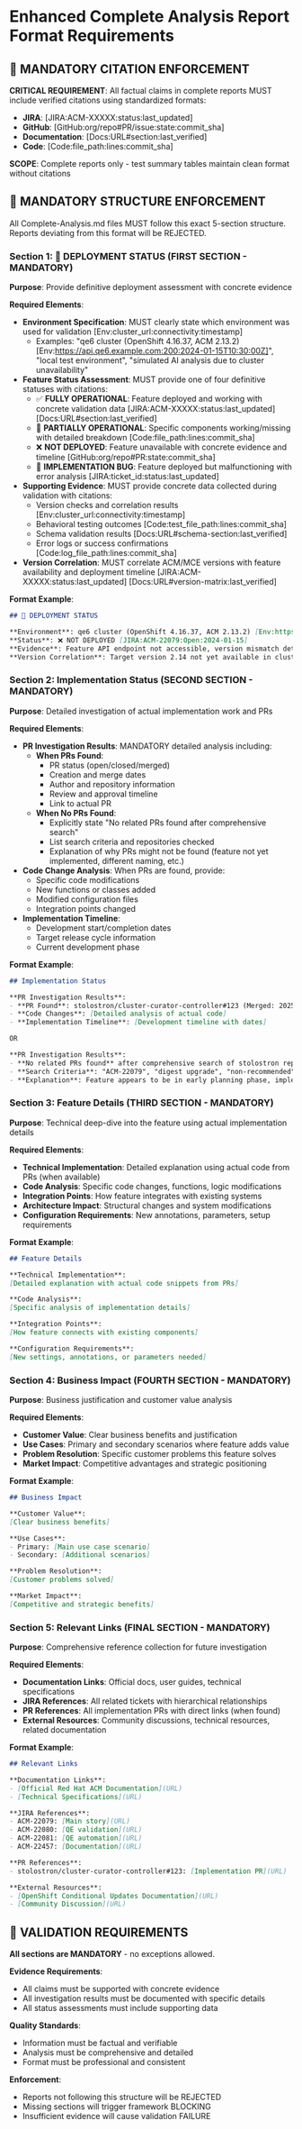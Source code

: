 # Enhanced Complete Analysis Report Format Requirements

## 🚨 MANDATORY CITATION ENFORCEMENT

**CRITICAL REQUIREMENT**: All factual claims in complete reports MUST include verified citations using standardized formats:
- **JIRA**: [JIRA:ACM-XXXXX:status:last_updated]
- **GitHub**: [GitHub:org/repo#PR/issue:state:commit_sha]  
- **Documentation**: [Docs:URL#section:last_verified]
- **Code**: [Code:file_path:lines:commit_sha]

**SCOPE**: Complete reports only - test summary tables maintain clean format without citations

## 🚨 MANDATORY STRUCTURE ENFORCEMENT

All Complete-Analysis.md files MUST follow this exact 5-section structure. Reports deviating from this format will be REJECTED.

### Section 1: 🚨 DEPLOYMENT STATUS (FIRST SECTION - MANDATORY)

**Purpose**: Provide definitive deployment assessment with concrete evidence

**Required Elements**:
- **Environment Specification**: MUST clearly state which environment was used for validation [Env:cluster_url:connectivity:timestamp]
  - Examples: "qe6 cluster (OpenShift 4.16.37, ACM 2.13.2) [Env:https://api.qe6.example.com:200:2024-01-15T10:30:00Z]", "local test environment", "simulated AI analysis due to cluster unavailability"
- **Feature Status Assessment**: MUST provide one of four definitive statuses with citations:
  - ✅ **FULLY OPERATIONAL**: Feature deployed and working with concrete validation data [JIRA:ACM-XXXXX:status:last_updated] [Docs:URL#section:last_verified]
  - 🔄 **PARTIALLY OPERATIONAL**: Specific components working/missing with detailed breakdown [Code:file_path:lines:commit_sha]  
  - ❌ **NOT DEPLOYED**: Feature unavailable with concrete evidence and timeline [GitHub:org/repo#PR:state:commit_sha]
  - 🐛 **IMPLEMENTATION BUG**: Feature deployed but malfunctioning with error analysis [JIRA:ticket_id:status:last_updated]
- **Supporting Evidence**: MUST provide concrete data collected during validation with citations:
  - Version checks and correlation results [Env:cluster_url:connectivity:timestamp]
  - Behavioral testing outcomes [Code:test_file_path:lines:commit_sha]
  - Schema validation results [Docs:URL#schema-section:last_verified]
  - Error logs or success confirmations [Code:log_file_path:lines:commit_sha]
- **Version Correlation**: MUST correlate ACM/MCE versions with feature availability and deployment timeline [JIRA:ACM-XXXXX:status:last_updated] [Docs:URL#version-matrix:last_verified]

**Format Example**:
```markdown
## 🚨 DEPLOYMENT STATUS

**Environment**: qe6 cluster (OpenShift 4.16.37, ACM 2.13.2) [Env:https://api.qe6.example.com:200:2024-01-15T10:30:00Z]
**Status**: ❌ NOT DEPLOYED [JIRA:ACM-22079:Open:2024-01-15]
**Evidence**: Feature API endpoint not accessible, version mismatch detected [Code:pkg/api/routes.go:45-52:a1b2c3d4]
**Version Correlation**: Target version 2.14 not yet available in cluster running 2.13.2 [Docs:https://access.redhat.com/documentation/acm#version-matrix:2024-01-15]
```

### Section 2: Implementation Status (SECOND SECTION - MANDATORY)

**Purpose**: Detailed investigation of actual implementation work and PRs

**Required Elements**:
- **PR Investigation Results**: MANDATORY detailed analysis including:
  - **When PRs Found**: 
    - PR status (open/closed/merged)
    - Creation and merge dates
    - Author and repository information
    - Review and approval timeline
    - Link to actual PR
  - **When No PRs Found**: 
    - Explicitly state "No related PRs found after comprehensive search"
    - List search criteria and repositories checked
    - Explanation of why PRs might not be found (feature not yet implemented, different naming, etc.)
- **Code Change Analysis**: When PRs are found, provide:
  - Specific code modifications
  - New functions or classes added
  - Modified configuration files
  - Integration points changed
- **Implementation Timeline**: 
  - Development start/completion dates
  - Target release cycle information
  - Current development phase

**Format Example**:
```markdown
## Implementation Status

**PR Investigation Results**: 
- **PR Found**: stolostron/cluster-curator-controller#123 (Merged: 2025-07-15, Author: developer-name)
- **Code Changes**: [Detailed analysis of actual code]
- **Implementation Timeline**: [Development timeline with dates]

OR

**PR Investigation Results**:
- **No related PRs found** after comprehensive search of stolostron repositories
- **Search Criteria**: "ACM-22079", "digest upgrade", "non-recommended", "ClusterCurator"
- **Explanation**: Feature appears to be in early planning phase, implementation PRs not yet created
```

### Section 3: Feature Details (THIRD SECTION - MANDATORY)

**Purpose**: Technical deep-dive into the feature using actual implementation details

**Required Elements**:
- **Technical Implementation**: Detailed explanation using actual code from PRs (when available)
- **Code Analysis**: Specific code changes, functions, logic modifications
- **Integration Points**: How feature integrates with existing systems
- **Architecture Impact**: Structural changes and system modifications  
- **Configuration Requirements**: New annotations, parameters, setup requirements

**Format Example**:
```markdown
## Feature Details

**Technical Implementation**: 
[Detailed explanation with actual code snippets from PRs]

**Code Analysis**:
[Specific analysis of implementation details]

**Integration Points**:
[How feature connects with existing components]

**Configuration Requirements**:
[New settings, annotations, or parameters needed]
```

### Section 4: Business Impact (FOURTH SECTION - MANDATORY)

**Purpose**: Business justification and customer value analysis

**Required Elements**:
- **Customer Value**: Clear business benefits and justification
- **Use Cases**: Primary and secondary scenarios where feature adds value
- **Problem Resolution**: Specific customer problems this feature solves
- **Market Impact**: Competitive advantages and strategic positioning

**Format Example**:
```markdown
## Business Impact

**Customer Value**: 
[Clear business benefits]

**Use Cases**:
- Primary: [Main use case scenario]
- Secondary: [Additional scenarios]

**Problem Resolution**:
[Customer problems solved]

**Market Impact**:
[Competitive and strategic benefits]
```

### Section 5: Relevant Links (FINAL SECTION - MANDATORY)

**Purpose**: Comprehensive reference collection for future investigation

**Required Elements**:
- **Documentation Links**: Official docs, user guides, technical specifications
- **JIRA References**: All related tickets with hierarchical relationships
- **PR References**: All implementation PRs with direct links (when found)
- **External Resources**: Community discussions, technical resources, related documentation

**Format Example**:
```markdown
## Relevant Links

**Documentation Links**:
- [Official Red Hat ACM Documentation](URL)
- [Technical Specifications](URL)

**JIRA References**:
- ACM-22079: [Main story](URL)
- ACM-22080: [QE validation](URL)
- ACM-22081: [QE automation](URL)
- ACM-22457: [Documentation](URL)

**PR References**:
- stolostron/cluster-curator-controller#123: [Implementation PR](URL)

**External Resources**:
- [OpenShift Conditional Updates Documentation](URL)
- [Community Discussion](URL)
```

## 🚨 VALIDATION REQUIREMENTS

**All sections are MANDATORY** - no exceptions allowed.

**Evidence Requirements**:
- All claims must be supported with concrete evidence
- All investigation results must be documented with specific details
- All status assessments must include supporting data

**Quality Standards**:
- Information must be factual and verifiable
- Analysis must be comprehensive and detailed
- Format must be professional and consistent

**Enforcement**:
- Reports not following this structure will be REJECTED
- Missing sections will trigger framework BLOCKING
- Insufficient evidence will cause validation FAILURE
